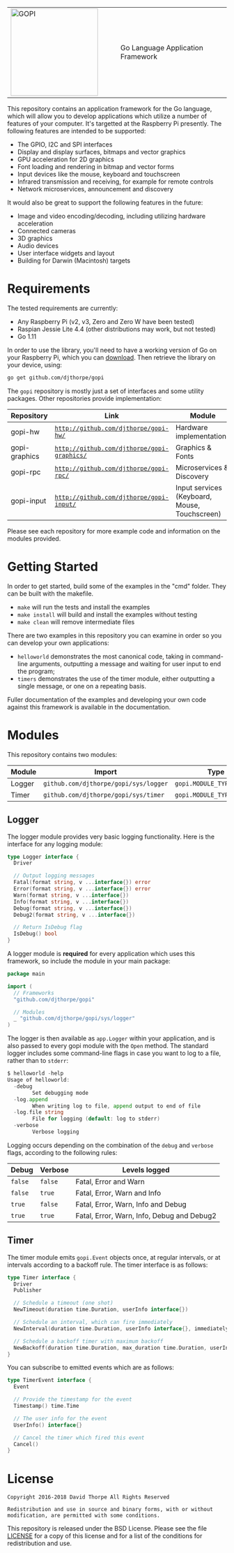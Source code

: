 
<table style="border-color: white;"><tr>
  <td width="50%">
    <img src="https://raw.githubusercontent.com/djthorpe/gopi/master/etc/images/gopi-800x388.png" alt="GOPI" style="width:200px">
  </td><td>
    Go Language Application Framework
  </td>
</tr></table>

This repository contains an application framework for the Go language, which
will allow you to develop applications which utilize a number of features
of your computer. It's targetted at the Raspberry Pi presently. The following
features are intended to be supported:

  * The GPIO, I2C and SPI interfaces
  * Display and display surfaces, bitmaps and vector graphics
  * GPU acceleration for 2D graphics
  * Font loading and rendering in bitmap and vector forms
  * Input devices like the mouse, keyboard and touchscreen
  * Infrared transmission and receiving, for example for remote controls
  * Network microservices, announcement and discovery

It would also be great to support the following features in the future:

  * Image and video encoding/decoding, including utilizing hardware
    acceleration
  * Connected cameras
  * 3D graphics
  * Audio devices
  * User interface widgets and layout
  * Building for Darwin (Macintosh) targets

# Requirements

The tested requirements are currently:

  * Any Raspberry Pi (v2, v3, Zero and Zero W have been tested)
  * Raspian Jessie Lite 4.4 (other distributions may work, but not tested)
  * Go 1.11

In order to use the library, you'll need to have a working version of Go on 
your Raspberry Pi, which you can [download](https://golang.org/dl/). Then 
retrieve the library on your device, using:

```sh
go get github.com/djthorpe/gopi
```

The `gopi` repository is mostly just a set of interfaces and some utility packages.
Other repositories provide implementation:

| Repository    | Link   | Module |
| ------------- | ------ | ---- |
| gopi-hw       | [`http://github.com/djthorpe/gopi-hw/`](http://github.com/djthorpe/gopi-hw/) | Hardware implementations  |
| gopi-graphics | [`http://github.com/djthorpe/gopi-graphics/`](http://github.com/djthorpe/gopi-graphics/) | Graphics & Fonts |
| gopi-rpc      | [`http://github.com/djthorpe/gopi-rpc/`](http://github.com/djthorpe/gopi-rpc/) | Microservices & Discovery |
| gopi-input    | [`http://github.com/djthorpe/gopi-input/`](http://github.com/djthorpe/gopi-input/) | Input services (Keyboard, Mouse, Touchscreen) |

Please see each repository for more example code and information on the modules provided.

# Getting Started

In order to get started, build some of the examples in the "cmd" folder. They
can be built with the makefile.

  * `make` will run the tests and install the examples
  * `make install` will build and install the examples without testing
  * `make clean` will remove intermediate files

There are two examples in this repository you can examine in order so you can
develop your own applications:

  * `helloworld` demonstrates the most canonical code, taking in command-line
    arguments, outputting a message and waiting for user input to end the
    program;
  * `timers` demonstrates the use of the timer module, either outputting a
    single message, or one on a repeating basis.

Fuller documentation of the examples and developing your own code against this 
framework is available in the documentation.

# Modules

This repository contains two modules:

| Module | Import | Type | Name |
| -------- | ------ | ---- | ---- |
| Logger | `github.com/djthorpe/gopi/sys/logger` | `gopi.MODULE_TYPE_LOGGER` | `sys/logger` |
| Timer | `github.com/djthorpe/gopi/sys/timer` | `gopi.MODULE_TYPE_TIMER` | `sys/timer` |

## Logger

The logger module provides very basic logging functionality. Here is the interface for any
logging module:


```go
type Logger interface {
  Driver

  // Output logging messages
  Fatal(format string, v ...interface{}) error
  Error(format string, v ...interface{}) error
  Warn(format string, v ...interface{})
  Info(format string, v ...interface{})
  Debug(format string, v ...interface{})
  Debug2(format string, v ...interface{})

  // Return IsDebug flag
  IsDebug() bool
}
```

A logger module is **required** for every application which uses this framework, so 
include the module in your main package:

```go
package main

import (
  // Frameworks
  "github.com/djthorpe/gopi"

  // Modules
  _ "github.com/djthorpe/gopi/sys/logger"
)
```

The logger is then available as `app.Logger` within your application, and is also passed
to every gopi module with the `Open` method. The standard logger includes some command-line
flags in case you want to log to a file, rather than to `stderr`:

```go
$ helloworld -help
Usage of helloworld:
  -debug
    	Set debugging mode
  -log.append
    	When writing log to file, append output to end of file
  -log.file string
    	File for logging (default: log to stderr)
  -verbose
    	Verbose logging
```

Logging occurs depending on the combination of the `debug` and `verbose` flags, according to
the following rules:

| Debug   | Verbose | Levels logged         |
| ------- | ------- | --------------------- |
| `false` | `false` | Fatal, Error and Warn |
| `false` | `true`  | Fatal, Error, Warn and Info |
| `true`  | `false` | Fatal, Error, Warn, Info and Debug |
| `true`  | `true`  | Fatal, Error, Warn, Info, Debug and Debug2 |


## Timer

The timer module emits `gopi.Event` objects once, at regular intervals,
or at intervals according to a backoff rule. The timer interface is as follows:

```go
type Timer interface {
  Driver
  Publisher

  // Schedule a timeout (one shot)
  NewTimeout(duration time.Duration, userInfo interface{})

  // Schedule an interval, which can fire immediately
  NewInterval(duration time.Duration, userInfo interface{}, immediately bool)

  // Schedule a backoff timer with maximum backoff
  NewBackoff(duration time.Duration, max_duration time.Duration, userInfo interface{})
}
```

You can subscribe to emitted events which are as follows:

```go
type TimerEvent interface {
  Event

  // Provide the timestamp for the event
  Timestamp() time.Time

  // The user info for the event
  UserInfo() interface{}

  // Cancel the timer which fired this event
  Cancel()
}
```

# License

```
Copyright 2016-2018 David Thorpe All Rights Reserved

Redistribution and use in source and binary forms, with or without 
modification, are permitted with some conditions. 
```

This repository is released under the BSD License. Please see the file
[LICENSE](LICENSE.md) for a copy of this license and for a list of the
conditions for redistribution and use.
